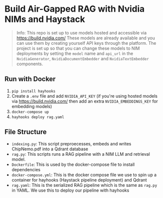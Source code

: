 # Build Air-Gapped RAG with Nvidia NIMs and Haystack

> Info: This repo is set up to use models hosted and accessible via https://build.nvidia.com/ 
> These models are already available and you can use them by creating yourself API keys through the platform.
> The project is set up so that you can change these models to NIM deployments by setting the `model` name and `api_url` in the `NvidiaGenerator`, `NvidiaDocumentEmbedder` and `NvidiaTextEmbedder` components.

## Run with Docker

1. `pip install hayhooks`
2. Create a `.env` file and add `NVIDIA_API_KEY` (if you're using hosted models via https://build.nvidia.com/ then add an extra `NVIDIA_EMBEDDINGS_KEY` for embedding models)
3. `docker-compose up`
6. `hayhooks deploy rag.yaml`

## File Structure

- `indexing.py`: This script preproecesses, embeds and writes ChipNemo.pdf into a Qdrant database
- `rag.py`: This scripts runs a RAG pipeline with a NIM LLM and retrieval model. 
- `Dockerfile`: This is used by the docker-compose file to install dependencies
- `docker-compose.yml`: This is the docker compose file we use to spin up a container for hayhooks (Haystack pipeline deployment) and Qdrant
- `rag.yaml`: This is the serialized RAG pipeline which is the same as `rag.py` in YAML. We use this to deploy our pipeline with hayhooks